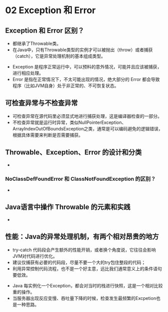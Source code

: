 # 02 Exception 和 Error
>
## Exception 和 Error 区别？
>
- 都继承了Throwable类。
- 在Java中，只有Throwable类型的实例才可以被抛出（throw）或者捕获（catch），它是异常处理机制的基本组成类型。
>
- Exception 是程序正常运行中，可以预料的意外情况，可能并且应该被捕获，进行相应处理。
- Error 是指在正常情况下，不太可能出现的情况，绝大部分的 Error 都会导致程序（比如JVM自身）处于非正常的、不可恢复状态。
>
## 可检查异常与不检查异常
>
- 可检查异常在源代码里必须显式地进行捕获处理，这是编译器检查的一部分。
- 不检查异常就是运行时异常，类似NullPointerException、ArrayIndexOutOfBoundsException之类，通常是可以编码避免的逻辑错误，根据具体需要来判断是否需要捕获。
>
## Throwable、Exception、Error 的设计和分类
>
-
>
###  NoClassDefFoundError 和 ClassNotFoundException 的区别？
>
-
>
## Java语言中操作 Throwable 的元素和实践
>
-
>
## 性能：Java的异常处理机制，有两个相对昂贵的地方
>
- try-catch 代码段会产生额外的性能开销，或者换个角度说，它往往会影响JVM对代码进行优化。
- 建议仅捕获有必要的代码段，尽量不要一个大的try包住整段的代码；
- 利用异常控制代码流程，也不是一个好主意，远比我们通常意义上的条件语句要低效。
>
- Java 每实例化一个Exception，都会对当时的栈进行快照，这是一个相对比较重的操作。
- 当服务器出现反应变慢、吞吐量下降的时候，检查发生最频繁的Excpetion也是一种思路。
>

